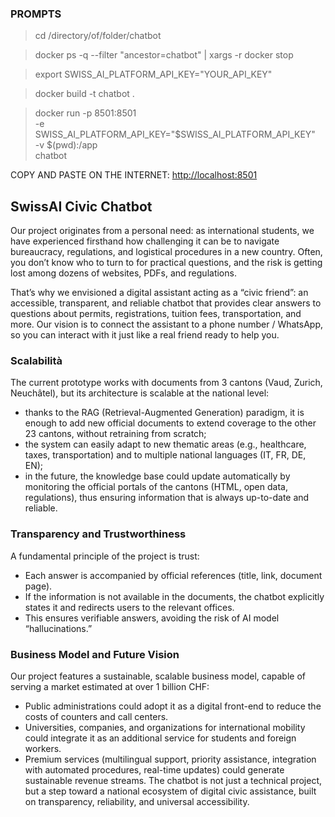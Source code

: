 ### PROMPTS

>cd /directory/of/folder/chatbot

>docker ps -q --filter "ancestor=chatbot" | xargs -r docker stop

>export SWISS_AI_PLATFORM_API_KEY="YOUR_API_KEY"

> docker build -t chatbot .

>docker run -p 8501:8501 \
-e SWISS_AI_PLATFORM_API_KEY="$SWISS_AI_PLATFORM_API_KEY" \
-v $(pwd):/app \
chatbot

COPY AND PASTE ON THE INTERNET: [http://localhost:8501](http://localhost:8501/)


## SwissAI Civic Chatbot

Our project originates from a personal need: as international students, we have experienced firsthand how challenging it can be to navigate bureaucracy, regulations, and logistical procedures 
in a new country. Often, you don’t know who to turn to for practical questions, and the risk is getting lost among dozens of websites, PDFs, and regulations.

That’s why we envisioned a digital assistant acting as a “civic friend”: an accessible, transparent, and reliable chatbot that provides clear answers to questions about permits, registrations, 
tuition fees, transportation, and more. Our vision is to connect the assistant to a phone number / WhatsApp, so you can interact with it just like a real friend ready to help you.

### Scalabilità

The current prototype works with documents from 3 cantons (Vaud, Zurich, Neuchâtel), but its architecture is scalable at the national level: 
- thanks to the RAG (Retrieval-Augmented Generation) paradigm, it is enough to add new official documents to extend coverage to the other 23 cantons, without retraining from scratch;
- the system can easily adapt to new thematic areas (e.g., healthcare, taxes, transportation) and to multiple national languages (IT, FR, DE, EN);
- in the future, the knowledge base could update automatically by monitoring the official portals of the cantons (HTML, open data, regulations), thus ensuring information that is always up-to-date and reliable.

### Transparency and Trustworthiness

A fundamental principle of the project is trust:
- Each answer is accompanied by official references (title, link, document page).
- If the information is not available in the documents, the chatbot explicitly states it and redirects users to the relevant offices.
- This ensures verifiable answers, avoiding the risk of AI model “hallucinations.”

### Business Model and Future Vision

Our project features a sustainable, scalable business model, capable of serving a market estimated at over 1 billion CHF:
- Public administrations could adopt it as a digital front-end to reduce the costs of counters and call centers.
- Universities, companies, and organizations for international mobility could integrate it as an additional service for students and foreign workers.
- Premium services (multilingual support, priority assistance, integration with automated procedures, real-time updates) could generate sustainable revenue streams.
The chatbot is not just a technical project, but a step toward a national ecosystem of digital civic assistance, built on transparency, reliability, and universal accessibility.
